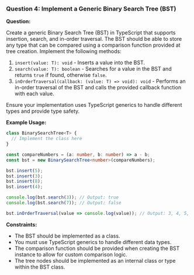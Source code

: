 ### Question 4: Implement a Generic Binary Search Tree (BST)

**Question:**

Create a generic Binary Search Tree (BST) in TypeScript that supports insertion, search, and in-order traversal. The BST should be able to store any type that can be compared using a comparison function provided at tree creation. Implement the following methods:

1. `insert(value: T): void` - Inserts a value into the BST.
2. `search(value: T): boolean` - Searches for a value in the BST and returns `true` if found, otherwise `false`.
3. `inOrderTraversal(callback: (value: T) => void): void` - Performs an in-order traversal of the BST and calls the provided callback function with each value.

Ensure your implementation uses TypeScript generics to handle different types and provide type safety.

**Example Usage:**

```typescript
class BinarySearchTree<T> {
  // Implement the class here
}

const compareNumbers = (a: number, b: number) => a - b;
const bst = new BinarySearchTree<number>(compareNumbers);

bst.insert(5);
bst.insert(3);
bst.insert(8);
bst.insert(4);

console.log(bst.search(3)); // Output: true
console.log(bst.search(7)); // Output: false

bst.inOrderTraversal(value => console.log(value)); // Output: 3, 4, 5, 8
```

**Constraints:**

- The BST should be implemented as a class.
- You must use TypeScript generics to handle different data types.
- The comparison function should be provided when creating the BST instance to allow for custom comparison logic.
- The tree nodes should be implemented as an internal class or type within the BST class.
